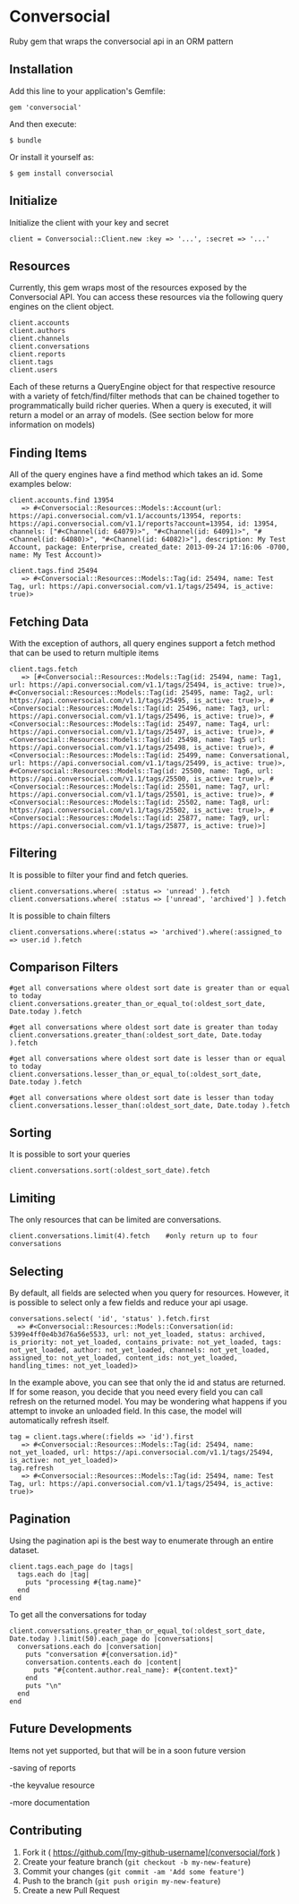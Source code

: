 # Conversocial

Ruby gem that wraps the conversocial api in an ORM pattern

## Installation

Add this line to your application's Gemfile:

    gem 'conversocial'

And then execute:

    $ bundle

Or install it yourself as:

    $ gem install conversocial

## Initialize

Initialize the client with your key and secret

    client = Conversocial::Client.new :key => '...', :secret => '...'

## Resources

Currently, this gem wraps most of the resources exposed by the Conversocial API. You can access these resources via the following query engines on the client object.

    client.accounts
    client.authors
    client.channels
    client.conversations
    client.reports
    client.tags
    client.users

Each of these returns a QueryEngine object for that respective resource with a variety of fetch/find/filter methods that can be chained together to programmatically build richer queries. When a query is executed, it will return a model or an array of models. (See section below for more information on models)


## Finding Items
All of the query engines have a find method which takes an id. Some examples below:
  
    client.accounts.find 13954
       => #<Conversocial::Resources::Models::Account(url: https://api.conversocial.com/v1.1/accounts/13954, reports: https://api.conversocial.com/v1.1/reports?account=13954, id: 13954, channels: ["#<Channel(id: 64079)>", "#<Channel(id: 64091)>", "#<Channel(id: 64080)>", "#<Channel(id: 64082)>"], description: My Test Account, package: Enterprise, created_date: 2013-09-24 17:16:06 -0700, name: My Test Account)>

    client.tags.find 25494
       => #<Conversocial::Resources::Models::Tag(id: 25494, name: Test Tag, url: https://api.conversocial.com/v1.1/tags/25494, is_active: true)>



## Fetching Data
With the exception of authors, all query engines support a fetch method that can be used to return multiple items

    client.tags.fetch
       => [#<Conversocial::Resources::Models::Tag(id: 25494, name: Tag1, url: https://api.conversocial.com/v1.1/tags/25494, is_active: true)>, #<Conversocial::Resources::Models::Tag(id: 25495, name: Tag2, url: https://api.conversocial.com/v1.1/tags/25495, is_active: true)>, #<Conversocial::Resources::Models::Tag(id: 25496, name: Tag3, url: https://api.conversocial.com/v1.1/tags/25496, is_active: true)>, #<Conversocial::Resources::Models::Tag(id: 25497, name: Tag4, url: https://api.conversocial.com/v1.1/tags/25497, is_active: true)>, #<Conversocial::Resources::Models::Tag(id: 25498, name: Tag5 url: https://api.conversocial.com/v1.1/tags/25498, is_active: true)>, #<Conversocial::Resources::Models::Tag(id: 25499, name: Conversational, url: https://api.conversocial.com/v1.1/tags/25499, is_active: true)>, #<Conversocial::Resources::Models::Tag(id: 25500, name: Tag6, url: https://api.conversocial.com/v1.1/tags/25500, is_active: true)>, #<Conversocial::Resources::Models::Tag(id: 25501, name: Tag7, url: https://api.conversocial.com/v1.1/tags/25501, is_active: true)>, #<Conversocial::Resources::Models::Tag(id: 25502, name: Tag8, url: https://api.conversocial.com/v1.1/tags/25502, is_active: true)>, #<Conversocial::Resources::Models::Tag(id: 25877, name: Tag9, url: https://api.conversocial.com/v1.1/tags/25877, is_active: true)>]

## Filtering
It is possible to filter your find and fetch queries.

    client.conversations.where( :status => 'unread' ).fetch 
    client.conversations.where( :status => ['unread', 'archived'] ).fetch

It is possible to chain filters

    client.conversations.where(:status => 'archived').where(:assigned_to => user.id ).fetch

## Comparison Filters

    #get all conversations where oldest sort date is greater than or equal to today
    client.conversations.greater_than_or_equal_to(:oldest_sort_date, Date.today ).fetch 

    #get all conversations where oldest sort date is greater than today
    client.conversations.greater_than(:oldest_sort_date, Date.today ).fetch

    #get all conversations where oldest sort date is lesser than or equal to today
    client.conversations.lesser_than_or_equal_to(:oldest_sort_date, Date.today ).fetch

    #get all conversations where oldest sort date is lesser than today
    client.conversations.lesser_than(:oldest_sort_date, Date.today ).fetch

## Sorting
It is possible to sort your queries

    client.conversations.sort(:oldest_sort_date).fetch 

## Limiting
The only resources that can be limited are conversations.

    client.conversations.limit(4).fetch    #only return up to four conversations

## Selecting
By default, all fields are selected when you query for resources. However, it is possible to select only a few fields and reduce your api usage.

    conversations.select( 'id', 'status' ).fetch.first
      => #<Conversocial::Resources::Models::Conversation(id: 5399e4ff0e4b3d76a56e5533, url: not_yet_loaded, status: archived, is_priority: not_yet_loaded, contains_private: not_yet_loaded, tags: not_yet_loaded, author: not_yet_loaded, channels: not_yet_loaded, assigned_to: not_yet_loaded, content_ids: not_yet_loaded, handling_times: not_yet_loaded)>

In the example above, you can see that only the id and status are returned. If for some reason, you decide that you need every field you can call refresh on the returned model. You may be wondering what happens if you attempt to invoke an unloaded field. In this case, the model will automatically refresh itself.

    tag = client.tags.where(:fields => 'id').first
       => #<Conversocial::Resources::Models::Tag(id: 25494, name: not_yet_loaded, url: https://api.conversocial.com/v1.1/tags/25494, is_active: not_yet_loaded)>
    tag.refresh
       => #<Conversocial::Resources::Models::Tag(id: 25494, name: Test Tag, url: https://api.conversocial.com/v1.1/tags/25494, is_active: true)>




## Pagination
Using the pagination api  is the best way to enumerate through an entire dataset. 

    client.tags.each_page do |tags|
      tags.each do |tag|
        puts "processing #{tag.name}"
      end
    end

To get all the conversations for today

    client.conversations.greater_than_or_equal_to(:oldest_sort_date, Date.today ).limit(50).each_page do |conversations|
      conversations.each do |conversation|
        puts "conversation #{conversation.id}"
        conversation.contents.each do |content|
          puts "#{content.author.real_name}: #{content.text}"
        end
        puts "\n"
      end
    end


## Future Developments
Items not yet supported, but that will be in a soon future version

-saving of reports

-the keyvalue resource

-more documentation

## Contributing

1. Fork it ( https://github.com/[my-github-username]/conversocial/fork )
2. Create your feature branch (`git checkout -b my-new-feature`)
3. Commit your changes (`git commit -am 'Add some feature'`)
4. Push to the branch (`git push origin my-new-feature`)
5. Create a new Pull Request